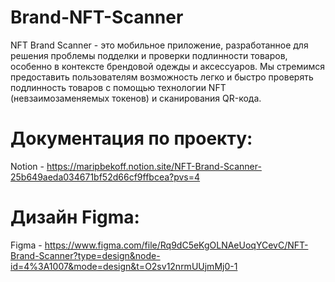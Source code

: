 # Brand-NFT-Scanner
NFT Brand Scanner - это мобильное приложение, разработанное для решения проблемы подделки и проверки подлинности товаров, особенно в контексте брендовой одежды и аксессуаров. Мы стремимся предоставить пользователям возможность легко и быстро проверять подлинность товаров с помощью технологии NFT (невзаимозаменяемых токенов) и сканирования QR-кода.

# Документация по проекту: 
Notion - https://maripbekoff.notion.site/NFT-Brand-Scanner-25b649aeda034671bf52d66cf9ffbcea?pvs=4

# Дизайн Figma:
Figma - https://www.figma.com/file/Rq9dC5eKgOLNAeUoqYCevC/NFT-Brand-Scanner?type=design&node-id=4%3A1007&mode=design&t=O2sv12nrmUUjmMj0-1 
